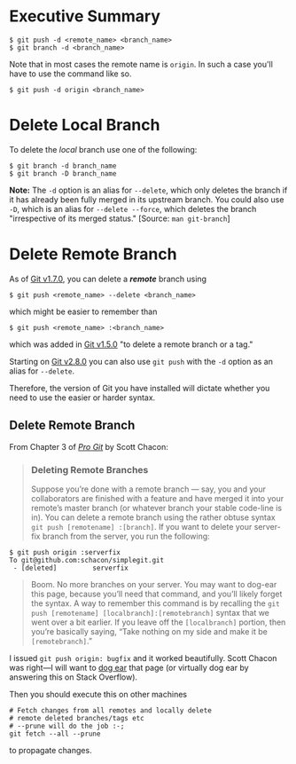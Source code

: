 # Executive Summary

    $ git push -d <remote_name> <branch_name>
    $ git branch -d <branch_name>

Note that in most cases the remote name is `origin`.
In such a case you'll have to use the command like so.

    $ git push -d origin <branch_name>

# Delete Local Branch

To delete the *local* branch use one of the following:

    $ git branch -d branch_name
    $ git branch -D branch_name

**Note:** The `-d` option is an alias for `--delete`, which only deletes the branch if it has already been fully merged in its upstream branch. You could also use `-D`, which is an alias for `--delete --force`, which deletes the branch "irrespective of its merged status." [Source: `man git-branch`] 

# Delete Remote Branch

As of [Git v1.7.0][git-1.7.0], you can delete a ***remote*** branch using

    $ git push <remote_name> --delete <branch_name>

which might be easier to remember than

    $ git push <remote_name> :<branch_name>

which was added in [Git v1.5.0][git-1.5.0] "to delete a remote branch or a tag."

Starting on [Git v2.8.0][git-2.8.0] you can also use `git push` with the `-d` option as an alias for `--delete`.

Therefore, the version of Git you have installed will dictate whether you need to use the easier or harder syntax.

## Delete Remote Branch

From Chapter 3 of [*Pro Git*][#progit] by Scott Chacon:

> ### Deleting Remote Branches ###
> 
> Suppose you’re done with a remote branch — say, you and your collaborators are finished with a feature and have merged it into your remote’s master branch (or whatever branch your stable code-line is in). You can delete a remote branch using the rather obtuse syntax `git push [remotename] :[branch]`. If you want to delete your server-fix branch from the server, you run the following:
> 
    $ git push origin :serverfix
    To git@github.com:schacon/simplegit.git
     - [deleted]         serverfix

> Boom. No more branches on your server. You may want to dog-ear this page, because you’ll need that command, and you’ll likely forget the syntax. A way to remember this command is by recalling the `git push [remotename] [localbranch]:[remotebranch]` syntax that we went over a bit earlier. If you leave off the `[localbranch]` portion, then you’re basically saying, “Take nothing on my side and make it be `[remotebranch]`.”

I issued `git push origin: bugfix` and it worked beautifully. Scott Chacon was right—I will want to [dog ear][1] that page (or virtually dog ear by answering this on Stack&nbsp;Overflow).

[#progit]: http://git-scm.com/book/en/Git-Branching-Remote-Branches

[git-2.8.0]:
https://github.com/git/git/blob/master/Documentation/RelNotes/2.8.0.txt

[git-1.7.0]: https://github.com/gitster/git/blob/master/Documentation/RelNotes/1.7.0.txt

[git-1.5.0]: https://github.com/gitster/git/blob/master/Documentation/RelNotes/1.5.0.txt

  [1]: http://en.wiktionary.org/wiki/dogear#Verb

Then you should execute this on other machines

    # Fetch changes from all remotes and locally delete 
    # remote deleted branches/tags etc
    # --prune will do the job :-;
    git fetch --all --prune

to propagate changes.
